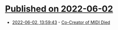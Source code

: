 # [Published on 2022-06-02](index.md)

* [2022-06-02, 13:59:43](https://news.ycombinator.com/item?id=31594973) - [Co-Creator of MIDI Died](https://musictech.com/news/industry/dave-smith-sequential-dies-at-72-prophet-5/)
